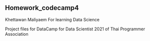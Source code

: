 ## Homework_codecamp4
  Khettawan Maliyaem For learning Data Science 
  
  
  
  
  
  Project files for DataCamp for Data Scientist 2021 of Thai Programmer Association
